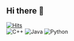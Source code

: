 ## Hi there 👋

[![Hits](https://hits.seeyoufarm.com/api/count/incr/badge.svg?url=https%3A%2F%2Fgithub.com%2Fharry585858&count_bg=%233D9EC8&title_bg=%23555555&icon=visualstudiocode.svg&icon_color=%23009BFF&title=hits&edge_flat=false)](https://hits.seeyoufarm.com)\
![C++](https://i.namu.wiki/i/h_Z9IQmtlJekoOToxcc3Zhsk4X-x-eN_ZO_rY3ufodQgkozZsm8k1LyCjlsBe_821KIasAZzK98ZE8w7ujM4uRBiGAK1oNETtSGSZfn8UdAmZpR8uFPGXwEfv2wJPSlOJb-S61DVQbOsV5J35qFHAg.svg)
![Java](https://i.namu.wiki/i/_vib1HnMtE1QSbdL4ZKYOSiyKqWJXB5TqswDjol0Hg-iFWeUmWheckhGsmj_jfQn9N-qx4AEFfryfRqJnLY9xg539dHp_t0grDaLjc66rab5vLJc9R138o0bqwD5d9q3c5J2OosuD8sA19NAHwAVyA.svg)
![Python](https://s3.dualstack.us-east-2.amazonaws.com/pythondotorg-assets/media/files/python-logo-only.svg?&style=for-the-badge&logo=Java&logoColor=white)
